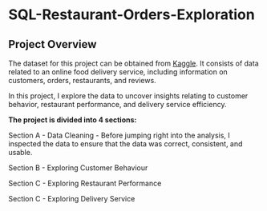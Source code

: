 # SQL-Restaurant-Orders-Exploration

Project Overview
----
The dataset for this project can be obtained from [Kaggle](https://www.kaggle.com/datasets/mohamedharris/restaurant-order-details). It consists of data related to an online food delivery service, including information on customers, orders, restaurants, and reviews. 

In this project, I explore the data to uncover insights relating to customer behavior, restaurant performance, and delivery service efficiency.

<b> The project is divided into 4 sections: </b>

Section A - Data Cleaning - Before jumping right into the analysis, I inspected the data to ensure that the data was correct, consistent, and usable.

Section B - Exploring Customer Behaviour

Section C - Exploring Restaurant Performance

Section C - Exploring Delivery Service 
